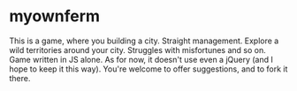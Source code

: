 # myownferm
This is a game, where you building a city. Straight management. Explore a wild territories around your city. Struggles with misfortunes and so on.
Game written in JS alone. As for now, it doesn't use even a jQuery (and I hope to keep it this way).
You're welcome to offer suggestions, and to fork it there.
